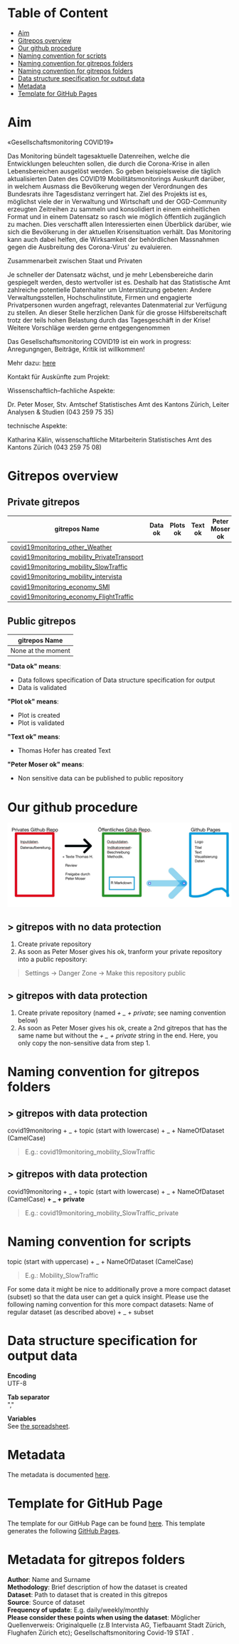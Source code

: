 # Table of Content
- [Aim](https://github.com/statistikZH/covid19monitoring/tree/master#aim) <br>
- [Gitrepos overview](https://github.com/statistikZH/covid19monitoring/tree/master#gitrepos-overview) <br>
- [Our github procedure](https://github.com/statistikZH/covid19monitoring#our-github-procedure) <br>
- [Naming convention for scripts](https://github.com/statistikZH/covid19monitoring/tree/master#naming-convention-for-scripts) <br>
- [Naming convention for gitrepos folders](https://github.com/statistikZH/covid19monitoring/tree/master#naming-convention-for-gitrepos-folders) <br>
- [Naming convention for gitrepos folders](https://github.com/statistikZH/covid19monitoring/tree/master#naming-convention-for-scripts) <br>
- [Data structure specification for output data](https://github.com/statistikZH/covid19monitoring/tree/master#data-structure-specification-for-output-data) <br>
- [Metadata](https://github.com/statistikZH/covid19monitoring/tree/master#metadata) <br>
- [Template for GitHub Pages](https://github.com/statistikZH/covid19monitoring/blob/master/README.md#tempalte-for-github-page) <br>

# Aim
«Gesellschaftsmonitoring COVID19» 

Das Monitoring bündelt tagesaktuelle Datenreihen, welche die Entwicklungen beleuchten sollen, die durch die Corona-Krise in allen Lebensbereichen ausgelöst werden. So geben beispielsweise die täglich aktualisierten Daten des COVID19 Mobilitätsmonitorings Auskunft darüber, in welchem Ausmass die Bevölkerung wegen der Verordnungen des Bundesrats ihre Tagesdistanz verringert hat. Ziel des Projekts ist es, möglichst viele der in Verwaltung und Wirtschaft und der OGD-Community erzeugten Zeitreihen zu sammeln und konsolidiert in einem einheitlichen Format und in einem Datensatz so rasch wie möglich öffentlich zugänglich zu machen. Dies verschafft allen Interessierten einen Überblick darüber, wie sich die Bevölkerung in der aktuellen Krisensituation verhält. Das Monitoring kann auch dabei helfen, die Wirksamkeit der behördlichen Massnahmen gegen die Ausbreitung des Corona-Virus' zu evaluieren.

Zusammenarbeit zwischen Staat und Privaten

Je schneller der Datensatz wächst, und je mehr Lebensbereiche darin gespiegelt werden, desto wertvoller ist es. Deshalb hat das Statistische Amt zahlreiche potentielle Datenhalter um Unterstützung gebeten: Andere Verwaltungsstellen, Hochschulinstitute, Firmen und engagierte Privatpersonen wurden angefragt, relevantes Datenmaterial zur Verfügung zu stellen. An dieser Stelle herzlichen Dank für die grosse Hilfsbereitschaft trotz der teils hohen Belastung durch das Tagesgeschäft in der Krise! Weitere Vorschläge werden gerne entgegengenommen

Das Gesellschaftsmonitoring COVID19 ist ein work in progress: Anregungngen, Beiträge, Kritik ist willkommen!

Mehr dazu: [here](https://bit.ly/2UbzLdv)

Kontakt für Auskünfte zum Projekt:

Wissenschaftlich–fachliche Aspekte:

Dr. Peter Moser, Stv. Amtschef Statistisches Amt des Kantons Zürich, Leiter Analysen & Studien (043 259 75 35)

technische Aspekte:

Katharina Kälin, wissenschaftliche Mitarbeiterin Statistisches Amt des Kantons Zürich (043 259 75 08) 


# Gitrepos overview

## Private gitrepos

| gitrepos Name  | Data ok |Plots ok|Text ok|Peter Moser ok|
| ------------- | ------------- |------------|------------|------------
| [covid19monitoring_other_Weather](https://github.com/statistikZH/covid19monitoring_other_Weather)  |   | | ||
| [covid19monitoring_mobility_PrivateTransport](https://github.com/statistikZH/covid19monitoring_mobility_PrivateTransport)   |   ||||
| [covid19monitoring_mobility_SlowTraffic](https://github.com/statistikZH/covid19monitoring_mobility_SlowTraffic)   |   ||||
| [covid19monitoring_mobility_intervista](https://github.com/statistikZH/covid19monitoring_mobility_intervista)   |   ||||
| [covid19monitoring_economy_SMI](https://github.com/statistikZH/covid19monitoring_economy_SMI)   |   ||||
| [covid19monitoring_economy_FlightTraffic](https://github.com/statistikZH/covid19monitoring_economy_FlightTraffic)   |  ||||
  
## Public gitrepos
   
| gitrepos Name | 
| ------------- | 
|  None at the moment |

**"Data ok" means**: 
-  Data follows specification of Data structure specification for output 
-  Data is validated

**"Plot ok" means**: 
-  Plot is created 
-  Plot is validated

**"Text ok" means**: 
-  Thomas Hofer has created Text

**"Peter Moser ok" means**: 
-  Non sensitive data can be published to public repository 

# Our github procedure 

![](methodology.jpg)

## > gitrepos with no data protection
1. Create private repository <br>
2. As soon as Peter Moser gives his ok, tranform your private repository into a public repository: 
> Settings -> Danger Zone -> Make this repository public

## > gitrepos with data protection
1. Create private repository  (named *+ _ + private*; see naming convention below) <br>
2. As soon as Peter Moser gives his ok, create a 2nd gitrepos that has the same name but without the *+ _ + private* string in the end. Here, you only copy the non-sensitive data from step 1. 

# Naming convention for gitrepos folders

## > gitrepos  with data protection
covid19monitoring  + _ +   topic (start with lowercase)  + _ +  NameOfDataset (CamelCase)<br>
> E.g.: covid19monitoring_mobility_SlowTraffic

## > gitrepos  with data protection
covid19monitoring  + _ +   topic (start with lowercase)  + _ +  NameOfDataset (CamelCase) **+ _ + private** <br>
> E.g.: covid19monitoring_mobility_SlowTraffic_private

# Naming convention for scripts

topic (start with uppercase) + _ +  NameOfDataset (CamelCase) <br>
> E.g.: Mobility_SlowTraffic

For some data it might be nice to additionally prove a more compact dataset (subset) so that the data user can get a quick insight. 
Please use the following naming convention for this more compact datasets: 
Name of regular dataset (as described above) + _ + subset

# Data structure specification for output data

**Encoding**<br>
UTF-8 <br>

**Tab separator**<br>
"," <br>

**Variables**<br>
See [the spreadsheet](https://docs.google.com/spreadsheets/d/16bmV79jLgKt_miaFbQpSAcGBkqYA0pWXbmFviaTZUuk/edit#gid=0). 

# Metadata

The metadata is documented [here](https://docs.google.com/spreadsheets/d/1AXn18Cz-DJATHCsc_zfyHReWdK0FGjbcbLxxIgjGulg/edit#gid=2058194538).

# Template for GitHub Page

The template for our GitHub Page can be found [here](https://github.com/statistikZH/covid19monitoring/blob/master/Template_GitHubPages.Rmd). This template generates the following [GitHub Pages](https://statistikzh.github.io/covid19monitoring/). 

# Metadata for gitrepos folders

**Author**: Name and Surname <br>
**Methodology**: Brief description of how the dataset is created <br>
**Dataset**: Path to dataset that is created in this gitrepos <br>
**Source**: Source of dataset <br>
**Frequency of update**: E.g. daily/weekly/monthly <br>
**Please consider these points when using the dataset**: 
Möglicher Quellenverweis:  Originalquelle (z.B Intervista AG, Tiefbauamt Stadt Zürich, Flughafen Zürich etc); Gesellschaftsmonitoring Covid-19 STAT
.<br>


